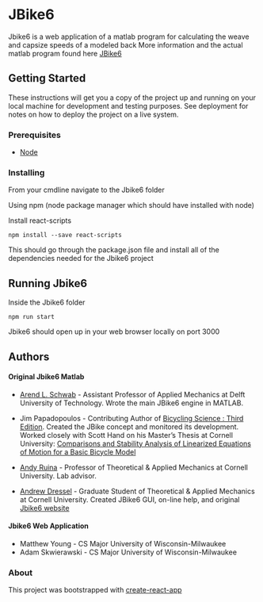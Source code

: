 # JBike6
Jbike6 is a web application of a matlab program for calculating the weave and capsize speeds of a modeled back
More information and the actual matlab program found here 
[JBike6](http://ruina.tam.cornell.edu/research/topics/bicycle_mechanics/JBike6_web_folder/index.htm)

## Getting Started
These instructions will get you a copy of the project up and running on your local machine for development and testing purposes. See deployment for notes on how to deploy the project on a live system.

### Prerequisites
* [Node](https://nodejs.org) 

### Installing
From your cmdline navigate to the Jbike6 folder 

Using npm (node package manager which should have installed with node)

Install react-scripts
```
npm install --save react-scripts
```
This should go through the package.json file and install all of the dependencies needed for the Jbike6 project

## Running Jbike6
Inside the Jbike6 folder
```
npm run start
```

Jbike6 should open up in your web browser locally on port 3000


## Authors
#### Original Jbike6 Matlab
* [Arend L. Schwab](http://bicycle.tudelft.nl/schwab/) - Assistant Professor of Applied Mechanics at Delft University of Technology. Wrote the main JBike6 engine in MATLAB.

* Jim Papadopoulos - Contributing Author of [Bicycling Science : Third Edition](https://mitpress.mit.edu/books/bicycling-science). Created the JBike concept and monitored its development. Worked closely with Scott Hand on his Master’s Thesis at Cornell University: [Comparisons and Stability Analysis of Linearized Equations of Motion for a Basic Bicycle Model](http://ruina.tam.cornell.edu/research/topics/bicycle_mechanics/comparisons_stability_analysis.pdf)

* [Andy Ruina](http://ruina.tam.cornell.edu/) - Professor of Theoretical & Applied Mechanics at Cornell University. Lab advisor.

* [Andrew Dressel](https://www.linkedin.com/in/andrewdressel) - Graduate Student of Theoretical & Applied Mechanics at Cornell University. Created JBike6 GUI, on-line help, and original [Jbike6 website](http://ruina.tam.cornell.edu/research/topics/bicycle_mechanics/JBike6_web_folder/index.htm)
#### Jbike6 Web Application
*  Matthew Young - CS Major University of Wisconsin-Milwaukee
*  Adam Skwierawski - CS Major University of Wisconsin-Milwaukee

### About
This project was bootstrapped with [create-react-app](https://github.com/csepulv/electron-with-create-react-app/blob/master/create-react-app-readme.md)

